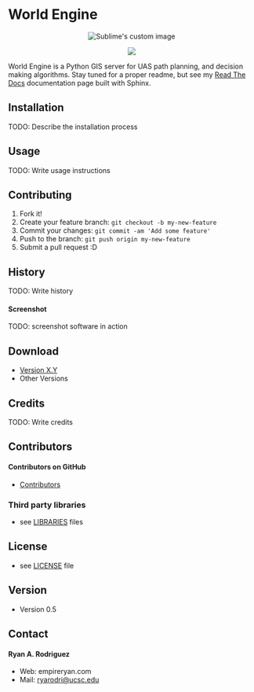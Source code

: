 

# World Engine

<p align="center">
  <img src="https://github.com/empireryan/world_engine/blob/master/doc/img/hslLogo_current.png" alt="Sublime's custom image"/>
</p>

<p align="center">
<img src="https://travis-ci.org/empireryan/world_engine.svg?branch=master"/>
</p>

World Engine is a Python GIS server for UAS path planning, and decision making algorithms. Stay tuned for a proper readme, but see my [Read The Docs](/Users/empire/Documents/GitHub/mapServer/docs/img/hslLogo.png) documentation page built with Sphinx.

## Installation

TODO: Describe the installation process

## Usage

TODO: Write usage instructions

## Contributing

1. Fork it!
2. Create your feature branch: `git checkout -b my-new-feature`
3. Commit your changes: `git commit -am 'Add some feature'`
4. Push to the branch: `git push origin my-new-feature`
5. Submit a pull request :D

## History

TODO: Write history

#### Screenshot

TODO: screenshot software in action

## Download
* [Version X.Y](https://github.com/username/sw-name/archive/master.zip)
* Other Versions

## Credits

TODO: Write credits

## Contributors

#### Contributors on GitHub
* [Contributors](https://github.com/username/sw-name/graphs/contributors)

### Third party libraries
* see [LIBRARIES](https://github.com/username/sw-name/blob/master/LIBRARIES.md) files

## License 
* see [LICENSE](https://github.com/username/sw-name/blob/master/LICENSE.md) file

## Version 
* Version 0.5

## Contact
#### Ryan A. Rodriguez
* Web: empireryan.com
* Mail: ryarodri@ucsc.edu

